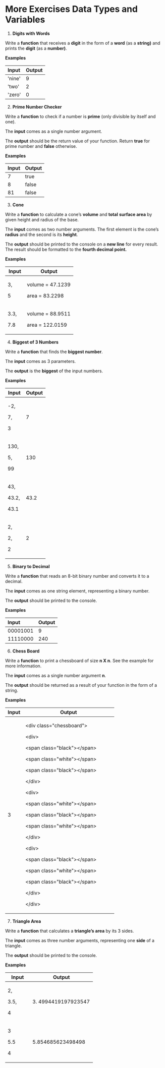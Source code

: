 # More Exercises Data Types and Variables

1.  **Digits with Words**

Write a **function** that receives a **digit** in the form of a **word**
(as a **string)** and prints the **digit** (as a **number)**.

**Examples**

| **Input** | **Output** |
|:----------|:-----------|
| 'nine'    | 9          |
| 'two'     | 2          |
| 'zero'    | 0          |

2.  **Prime Number Checker**

Write a **function** to check if a number is **prime** (only divisible
by itself and one).

The **input** comes as a single number argument.

The **output** should be the return value of your function. Return
**true** for prime number and **false** otherwise.

**Examples**

| **Input** | **Output** |
|:----------|:-----------|
| 7         | true       |
| 8         | false      |
| 81        | false      |

3.  **Cone**

Write a **function** to calculate a cone’s **volume** and **total**
**surface area** by given height and radius of the base.

The **input** comes as two number arguments. The first element is the
cone’s **radius** and the second is its **height**.

The **output** should be printed to the console on a **new line** for
every result. The result should be formatted to the **fourth decimal
point.**

**Examples**

<table>
<colgroup>
<col style="width: 28%" />
<col style="width: 71%" />
</colgroup>
<thead>
<tr>
<th style="text-align: center;"><strong>Input</strong></th>
<th style="text-align: center;"><strong>Output</strong></th>
</tr>
</thead>
<tbody>
<tr>
<td style="text-align: left;"><p>3,</p>
<p>5</p></td>
<td style="text-align: left;"><p>volume = 47.1239</p>
<p>area = 83.2298</p></td>
</tr>
<tr>
<td style="text-align: left;"><p>3.3,</p>
<p>7.8</p></td>
<td style="text-align: left;"><p>volume = 88.9511</p>
<p>area = 122.0159</p></td>
</tr>
</tbody>
</table>

4.  **Biggest of 3 Numbers**

Write a **function** that finds the **biggest number**.

The **input** comes as 3 parameters.

The **output** is the **biggest** of the input numbers.

**Examples**

<table>
<colgroup>
<col style="width: 45%" />
<col style="width: 54%" />
</colgroup>
<thead>
<tr>
<th style="text-align: center;"><strong>Input</strong></th>
<th style="text-align: center;"><strong>Output</strong></th>
</tr>
</thead>
<tbody>
<tr>
<td style="text-align: left;"><p>-2,</p>
<p>7,</p>
<p>3</p></td>
<td style="text-align: left;">7</td>
</tr>
<tr>
<td style="text-align: left;"><p>130,</p>
<p>5,</p>
<p>99</p></td>
<td style="text-align: left;">130</td>
</tr>
<tr>
<td style="text-align: left;"><p>43,</p>
<p>43.2,</p>
<p>43.1</p></td>
<td style="text-align: left;">43.2</td>
</tr>
<tr>
<td style="text-align: left;"><p>2,</p>
<p>2,</p>
<p>2</p></td>
<td style="text-align: left;">2</td>
</tr>
</tbody>
</table>

5.  **Binary to Decimal**

Write a **function** that reads an 8-bit binary number and converts it
to a decimal.

The **input** comes as one string element, representing a binary number.

The **output** should be printed to the console.

**Examples**

| **Input** | **Output** |
|:----------|:-----------|
| 00001001  | 9          |
| 11110000  | 240        |

6.  **Chess Board**

Write a **function** to print a chessboard of size **n X n**. See the
example for more information.

The **input** comes as a single number argument **n**.

The **output** should be returned as a result of your function in the
form of a string.

**Examples**

<table>
<colgroup>
<col style="width: 16%" />
<col style="width: 83%" />
</colgroup>
<thead>
<tr>
<th style="text-align: center;"><strong>Input</strong></th>
<th style="text-align: center;"><strong>Output</strong></th>
</tr>
</thead>
<tbody>
<tr>
<td style="text-align: left;">3</td>
<td style="text-align: left;"><p>&lt;div class="chessboard"&gt;</p>
<p>&lt;div&gt;</p>
<p>&lt;span class="black"&gt;&lt;/span&gt;</p>
<p>&lt;span class="white"&gt;&lt;/span&gt;</p>
<p>&lt;span class="black"&gt;&lt;/span&gt;</p>
<p>&lt;/div&gt;</p>
<p>&lt;div&gt;</p>
<p>&lt;span class="white"&gt;&lt;/span&gt;</p>
<p>&lt;span class="black"&gt;&lt;/span&gt;</p>
<p>&lt;span class="white"&gt;&lt;/span&gt;</p>
<p>&lt;/div&gt;</p>
<p>&lt;div&gt;</p>
<p>&lt;span class="black"&gt;&lt;/span&gt;</p>
<p>&lt;span class="white"&gt;&lt;/span&gt;</p>
<p>&lt;span class="black"&gt;&lt;/span&gt;</p>
<p>&lt;/div&gt;</p>
<p>&lt;/div&gt;</p></td>
</tr>
</tbody>
</table>

7.  **Triangle Area**

Write a **function** that calculates a **triangle’s area** by its 3
sides.

The **input** comes as three number arguments, representing one **side**
of a triangle.

The **output** should be printed to the console.

**Examples**

<table>
<colgroup>
<col style="width: 28%" />
<col style="width: 71%" />
</colgroup>
<thead>
<tr>
<th style="text-align: center;"><strong>Input</strong></th>
<th style="text-align: center;"><strong>Output</strong></th>
</tr>
</thead>
<tbody>
<tr>
<td style="text-align: left;"><p>2,</p>
<p>3.5,</p>
<p>4</p></td>
<td style="text-align: left;">3. 4994419197923547</td>
</tr>
<tr>
<td style="text-align: left;"><p>3</p>
<p>5.5</p>
<p>4</p></td>
<td style="text-align: left;">5.854685623498498</td>
</tr>
</tbody>
</table>
